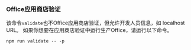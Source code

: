 ### <a name="office-store-validation"></a>Office应用商店验证

该命令`validate`也不Office应用商店验证，但允许开发人员信息，如 localhost URL。 如果你想要在应用商店验证中运行生产Office，请运行以下命令。

```command&nbsp;line
npm run validate -- -p
```